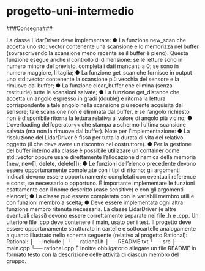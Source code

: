# progetto-uni-intermedio



###Consegna###

La classe LidarDriver deve implementare:
● La funzione new_scan che accetta uno std::vector<double> contenente una
scansione e lo memorizza nel buffer (sovrascrivendo la scansione meno recente se il buffer
è pieno). Questa funzione esegue anche il controllo di dimensione: se le letture sono in
numero minore del previsto, completa i dati mancanti a 0; se sono in numero maggiore, li
taglia;
● La funzione get_scan che fornisce in output uno std::vector<double> contenente
la scansione più vecchia del sensore e la rimuove dal buffer;
● La funzione clear_buffer che elimina (senza restituirle) tutte le scansioni salvate;
● La funzione get_distance che accetta un angolo espresso in gradi (double) e ritorna la
lettura corrispondente a tale angolo nella scansione più recente acquisita dal sensore; tale
scansione non è eliminata dal buffer, e se l’angolo richiesto non è disponibile ritorna la
lettura relativa al valore di angolo più vicino;
● L’overloading dell’operator<< che stampa a schermo l’ultima scansione salvata (ma non
la rimuove dal buffer).
Note per l’implementazione:
● La risoluzione del LidarDriver è fissa per tutta la durata di vita del relativo oggetto (il
che deve avere un riscontro nel costruttore).
● Per la gestione del buffer interno alla classe è possibile utilizzare un container come
std::vector oppure usare direttamente l’allocazione dinamica della memoria (new,
new[], delete, delete[]);
● Le funzioni dell’elenco precedente devono essere opportunamente completate con i tipi di
ritorno; gli argomenti indicati devono essere opportunamente completati con eventuali
reference e const, se necessario o opportuno. È importante implementare le funzioni
esattamente con il nome descritto (case sensitive) e con gli argomenti elencati;
● La classe può essere completata con le variabili membro utili e con funzioni membro a
scelta;
● Deve essere implementata ogni altra funzione membro ritenuta necessaria.
La classe LidarDriver (e altre eventuali classi) devono essere correttamente separate nei file
.h e .cpp. Un ulteriore file .cpp deve contenere il main, usato per i test. Il progetto deve essere
opportunamente strutturato in cartelle e sottocartelle analogamente a quanto illustrato nello
schema seguente (relativo al progetto Rational):
Rational:
├── include
│ └── rational.h
├── README.txt
└── src
├── main.cpp
└── rational.cpp
È inoltre obbligatorio allegare un file README in formato testo con la descrizione delle attività di
ciascun membro del gruppo.
